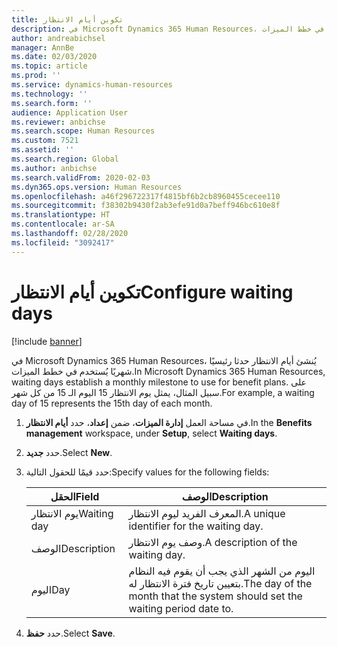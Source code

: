 ```yaml
---
title: تكوين أيام الانتظار
description: في Microsoft Dynamics 365 Human Resources، يُنشئ أيام الانتظار حدثا رئيسيًا شهريًا يُستخدم في خطط الميزات.
author: andreabichsel
manager: AnnBe
ms.date: 02/03/2020
ms.topic: article
ms.prod: ''
ms.service: dynamics-human-resources
ms.technology: ''
ms.search.form: ''
audience: Application User
ms.reviewer: anbichse
ms.search.scope: Human Resources
ms.custom: 7521
ms.assetid: ''
ms.search.region: Global
ms.author: anbichse
ms.search.validFrom: 2020-02-03
ms.dyn365.ops.version: Human Resources
ms.openlocfilehash: a46f296722317f4815bf6b2cb8960455cecee110
ms.sourcegitcommit: f38302b9430f2ab3efe91d0a7beff946bc610e8f
ms.translationtype: HT
ms.contentlocale: ar-SA
ms.lasthandoff: 02/28/2020
ms.locfileid: "3092417"
---
```

# <a name="configure-waiting-days"></a><span data-ttu-id="fc50d-103">تكوين أيام الانتظار</span><span class="sxs-lookup"><span data-stu-id="fc50d-103">Configure waiting days</span></span>

[!include [banner](includes/preview-feature.md)]

<span data-ttu-id="fc50d-104">في Microsoft Dynamics 365 Human Resources، يُنشئ أيام الانتظار حدثا رئيسيًا شهريًا يُستخدم في خطط الميزات.</span><span class="sxs-lookup"><span data-stu-id="fc50d-104">In Microsoft Dynamics 365 Human Resources, waiting days establish a monthly milestone to use for benefit plans.</span></span> <span data-ttu-id="fc50d-105">على سبيل المثال، يمثل يوم الانتظار 15 اليوم الـ 15 من كل شهر.</span><span class="sxs-lookup"><span data-stu-id="fc50d-105">For example, a waiting day of 15 represents the 15th day of each month.</span></span> 

1. <span data-ttu-id="fc50d-106">في مساحة العمل **إدارة الميزات**، ضمن **إعداد**، حدد **أيام الانتظار**.</span><span class="sxs-lookup"><span data-stu-id="fc50d-106">In the **Benefits management** workspace, under **Setup**, select **Waiting days**.</span></span>

2. <span data-ttu-id="fc50d-107">حدد **جديد**.</span><span class="sxs-lookup"><span data-stu-id="fc50d-107">Select **New**.</span></span>

3. <span data-ttu-id="fc50d-108">حدد قيمًا للحقول التالية:</span><span class="sxs-lookup"><span data-stu-id="fc50d-108">Specify values for the following fields:</span></span>

   | <span data-ttu-id="fc50d-109">الحقل</span><span class="sxs-lookup"><span data-stu-id="fc50d-109">Field</span></span> | <span data-ttu-id="fc50d-110">‏‏الوصف</span><span class="sxs-lookup"><span data-stu-id="fc50d-110">Description</span></span> |
   | --- | --- |
   | <span data-ttu-id="fc50d-111">يوم الانتظار</span><span class="sxs-lookup"><span data-stu-id="fc50d-111">Waiting day</span></span> | <span data-ttu-id="fc50d-112">المعرف الفريد ليوم الانتظار.</span><span class="sxs-lookup"><span data-stu-id="fc50d-112">A unique identifier for the waiting day.</span></span> |
   | <span data-ttu-id="fc50d-113">‏‏الوصف</span><span class="sxs-lookup"><span data-stu-id="fc50d-113">Description</span></span> | <span data-ttu-id="fc50d-114">وصف يوم الانتظار.</span><span class="sxs-lookup"><span data-stu-id="fc50d-114">A description of the waiting day.</span></span> |
   | <span data-ttu-id="fc50d-115">اليوم</span><span class="sxs-lookup"><span data-stu-id="fc50d-115">Day</span></span> | <span data-ttu-id="fc50d-116">اليوم من الشهر الذي يجب أن يقوم فيه النظام بتعيين تاريخ فترة الانتظار له.</span><span class="sxs-lookup"><span data-stu-id="fc50d-116">The day of the month that the system should set the waiting period date to.</span></span> |
   
4. <span data-ttu-id="fc50d-117">حدد **حفظ**.</span><span class="sxs-lookup"><span data-stu-id="fc50d-117">Select **Save**.</span></span>
